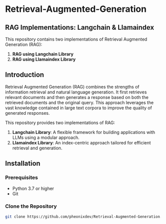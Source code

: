 # Retrieval-Augmented-Generation
## RAG Implementations: Langchain & Llamaindex

This repository contains two implementations of Retrieval Augmented Generation (RAG):
1. **RAG using Langchain Library**
2. **RAG using Llamaindex Library**


## Introduction

Retrieval Augmented Generation (RAG) combines the strengths of information retrieval and natural language generation. It first retrieves relevant documents and then generates a response based on both the retrieved documents and the original query. This approach leverages the vast knowledge contained in large text corpora to improve the quality of generated responses.

This repository provides two implementations of RAG:
1. **Langchain Library**: A flexible framework for building applications with LLMs using a modular approach.
2. **Llamaindex Library**: An index-centric approach tailored for efficient retrieval and generation.

## Installation

### Prerequisites
- Python 3.7 or higher
- Git

### Clone the Repository
```bash
git clone https://github.com/pheonixdev/Retrieval-Augmented-Generation.git
